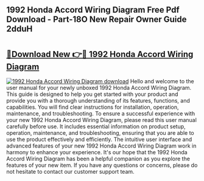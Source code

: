 ## 1992 Honda Accord Wiring Diagram Free Pdf Download - Part-18O New Repair Owner Guide 2dduH

# <h2><a href="http://dfhfyl.blite.top/?on=1992+Honda+Accord+Wiring+Diagram">🔗Download New 👉🔴 1992 Honda Accord Wiring Diagram</a></h2>

[![1992 Honda Accord Wiring Diagram download](https://i.imgur.com/lujVjoI.png)](http://dfhfyl.blite.top/?on=1992+Honda+Accord+Wiring+Diagram)
Hello and welcome to the user manual for your newly unboxed 1992 Honda Accord Wiring Diagram. This guide is designed to help you get started with your product and provide you with a thorough understanding of its features, functions, and capabilities. You will find clear instructions for installation, operation, maintenance, and troubleshooting. To ensure a successful experience with your new 1992 Honda Accord Wiring Diagram, please read this user manual carefully before use. It includes essential information on product setup, operation, maintenance, and troubleshooting, ensuring that you are able to use the product effectively and efficiently. The intuitive user interface and advanced features of your new 1992 Honda Accord Wiring Diagram work in harmony to enhance your experience. It's our hope that the 1992 Honda Accord Wiring Diagram has been a helpful companion as you explore the features of your new item. If you have any questions or concerns, please do not hesitate to contact our customer support team.
